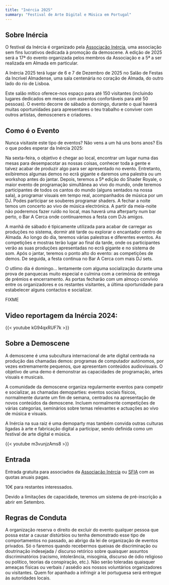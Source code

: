 ```yaml
---
title: "Inércia 2025"
summary: "Festival de Arte Digital e Música em Portugal"
---
```


## Sobre Inércia

O festival da Inércia é organizado pela [Associação Inércia](https://inercia.pt), uma associação sem fins lucrativos dedicada à promoção da demoscene. A edição de 2025 será a 17ª do evento organizada pelos membros da Associação e a 5ª a ser realizada em Almada em particular.

A Inércia 2025 terá lugar de 6 e 7 de Dezembro de 2025 no Salão de Festas da Incrível Almadense, uma sala centenária no coração de Almada, do outro lado do rio de Lisboa.

Este salão mítico oferece-nos espaço para até 150 visitantes (incluindo lugares dedicados em mesas com assentos confortáveis para até 50 pessoas). O evento decorre de sábado a domingo, durante o qual haverá muitas oportunidades para apresentares o teu trabalho e conviver com outros artistas, demosceners e criadores.

## Como é o Evento

Nunca visitaste este tipo de eventos? Não vens a um há uns bons anos? Eis o que podes esperar da Inércia 2025:

Na sexta-feira, o objetivo é chegar ao local, encontrar um lugar numa das mesas para desempacotar as nossas coisas, conhecer toda a gente e talvez acabar de produzir algo para ser apresentado no evento. Entretanto, exibiremos algumas demos no ecrã gigante e daremos uma palestra ou um workshop antes do jantar. Depois, teremos a 5ª edição do Shader Royale, o maior evento de programação simultânea ao vivo do mundo, onde teremos participantes de todos os cantos do mundo (alguns sentados na nossa sala), a programar visuais em tempo real, acompanhados de música por um DJ. Podes participar se souberes programar shaders. A fechar a noite temos um concerto ao vivo de música electrónica. A partir da meia-noite não poderemos fazer ruído no local, mas haverá uma afterparty num bar perto, o Bar A Cerca onde continuaremos a festa com DJs amigos.

A manhã de sábado é tipicamente utilizada para acabar de carregar as produções no sistema, dormir até tarde ou explorar o encantador centro de Almada. Ao longo do dia, teremos várias palestras e diferentes eventos. As competições e mostras terão lugar ao final da tarde, onde os participantes verão as suas produções apresentadas no ecrã gigante e no sistema de som. Após o jantar, teremos o ponto alto do evento: as competições de demos. De seguida, a festa continua no Bar A Cerca com mais DJ sets.

O utlimo dia é domingo... lentamente com alguma socialização durante uma prova de panquecas muito especial e culmina com a cerimónia de entrega de prémios e encerramento. As portas fecharão com um almoço convívio entre os organizadores e os restantes visitantes, a última oportunidade para estabelecer alguns contactos e socializar.

FIXME

## Video reportagem da Inércia 2024:

{{< youtube kG94qxRUF7k >}}


## Sobre a Demoscene

A demoscene é uma subcultura internacional de arte digital centrada na produção das chamadas demos: programas de computador autónomos, por vezes extremamente pequenos, que apresentam conteúdos audiovisuais. O objetivo de uma demo é demonstrar as capacidades de programação, artes visuais e musicais.

A comunidade da demoscene organiza regularmente eventos para competir e socializar, as chamadas demoparties: eventos sociais físicos, normalmente durante um fim de semana, centrados na apresentação de novos conteúdos da demoscene. Incluem normalmente competições de várias categorias, seminários sobre temas relevantes e actuações ao vivo de música e visuais.

A Inércia na sua raiz é uma demoparty mas também convida outras culturas ligadas à arte e fabricação digital a participar, sendo definida como um festival de arte digital e música.

{{< youtube m3vunjzAms8 >}}

## Entrada

Entrada gratuita para associados da [Associação Inércia](https://inercia.pt) ou [SFIA](https://incrivelalmadense.pt) com as quotas anuais pagas.

10€ para restantes interessados.

Devido a limitações de capacidade, teremos um sistema de pré-inscrição a abrir em Setembro.

## Regras de Conduta

A organização reserva o direito de excluir do evento qualquer pessoa que possa estar a causar distúrbios ou tenha demonstrado esse tipo de comportamentos no passado, ao abrigo da lei de organização de eventos privados. Só o faremos quando recebermos queixas de discriminação ou doutrinação indesejada / discurso retórico sobre quaisquer assuntos discriminatórios (racismo, intolerância, misoginia, discurso de ódio religioso ou político, teorias da conspiração, etc.). Não serão toleradas quaisquer ameaças físicas ou verbais / assédio aos nossos voluntários organizadores ou visitantes. Quem for apanhado a infringir a lei portuguesa será entregue às autoridades locais.

